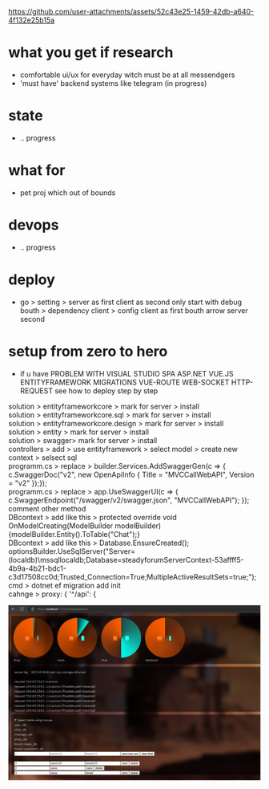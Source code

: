 https://github.com/user-attachments/assets/52c43e25-1459-42db-a640-4f132e25b15a

# what you get if research
- comfortable ui/ux for everyday witch must be at all messendgers
- 'must have' backend systems like telegram (in progress)
# state
- .. progress
# what for
- pet proj which out of bounds
# devops
- .. progress
# deploy
- go > setting > server as first client as second only start with debug bouth > dependency client > config client as first bouth arrow server second
# setup from zero to hero
- if u have PROBLEM WITH VISUAL STUDIO SPA ASP.NET VUE.JS ENTITYFRAMEWORK MIGRATIONS VUE-ROUTE WEB-SOCKET HTTP-REQUEST see how to deploy step by step
    
solution > entityframeworkcore > mark for server > install  
solution > entityframeworkcore.sql > mark for server > install  
solution > entityframeworkcore.design > mark for server > install  
solution > entity > mark for server > install  
solution > swagger> mark for server > install  
controllers > add > use entityframework > select model > create new context > selsect sql  
programm.cs > replace > builder.Services.AddSwaggerGen(c => { c.SwaggerDoc("v2", new OpenApiInfo { Title = "MVCCallWebAPI", Version = "v2" });});  
programm.cs > replace > app.UseSwaggerUI(c => {  c.SwaggerEndpoint("/swagger/v2/swagger.json", "MVCCallWebAPI"); });  
comment other method  
DBcontext > add like this > protected override void OnModelCreating(ModelBuilder modelBuilder) {modelBuilder.Entity<Chat>().ToTable("Chat");}  
DBcontext > add like this > Database.EnsureCreated();  
optionsBuilder.UseSqlServer("Server=(localdb)\\mssqllocaldb;Database=steadyforumServerContext-53affff5-4b9a-4b21-bdc1-c3d17508cc0d;Trusted_Connection=True;MultipleActiveResultSets=true;");  
cmd > dotnet ef migration add init  
cahnge > proxy: { '^/api': {

![](https://github.com/unracer/steadyforum/blob/master/admin_preview.png?raw=true)
